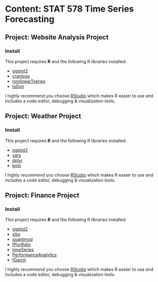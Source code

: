 # Content: STAT 578 Time Series Forecasting
## Project: Website Analysis Project
### Install

This project requires **R** and the following R libraries installed:

- [ggplot2](https://ggplot2.org/)
- [cranlogs](https://cran.r-project.org/web/packages/cranlogs/index.html)
- [nonlinearTseries](https://cran.r-project.org/web/packages/nonlinearTseries/index.html)
- [tsDyn](https://cran.r-project.org/web/packages/tsDyn/index.html)

I highly recommend you choose [RStudio](https://www.rstudio.com/) which makes R easier to use and includes a code editor, debugging & visualization tools.

## Project: Weather Project
### Install

This project requires **R** and the following R libraries installed:

- [ggplot2](https://ggplot2.org/)
- [vars](https://cran.r-project.org/web/packages/vars/index.html)
- [dplyr](https://www.r-project.org/nosvn/pandoc/dplyr.html)
- [knitr](https://cran.r-project.org/web/packages/knitr/index.html)

I highly recommend you choose [RStudio](https://www.rstudio.com/) which makes R easier to use and includes a code editor, debugging & visualization tools.

## Project: Finance Project
### Install

This project requires **R** and the following R libraries installed:

- [ggplot2](https://ggplot2.org/)
- [xlsx](https://cran.r-project.org/web/packages/xlsx/index.html)
- [quantmod](https://cran.r-project.org/web/packages/quantmod/index.html)
- [fPortfolio](https://cran.r-project.org/web/packages/fPortfolio/index.html)
- [timeSeries](https://cran.r-project.org/web/packages/timeSeries/index.html)
- [PerformanceAnalytics](https://cran.r-project.org/web/packages/PerformanceAnalytics/index.html)
- [fGarch](https://cran.r-project.org/web/packages/fGarch/index.html)

I highly recommend you choose [RStudio](https://www.rstudio.com/) which makes R easier to use and includes a code editor, debugging & visualization tools.
